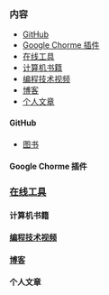 

### 内容

- [GitHub]()
- [Google Chorme 插件]()
- [在线工具](https://github.com/GenuineXiaofuzi/JavaSharing/blob/master/README.md#%E5%9C%A8%E7%BA%BF%E5%B7%A5%E5%85%B7)
- [计算机书籍]()
- [编程技术视频](https://github.com/GenuineXiaofuzi/JavaSharing/blob/master/README.md#%E7%BC%96%E7%A8%8B%E6%8A%80%E6%9C%AF%E8%A7%86%E9%A2%91)
- [博客](https://github.com/GenuineXiaofuzi/JavaSharing/blob/master/README.md#%E5%8D%9A%E5%AE%A2)
- [个人文章]()

#### GitHub

- [图书]()

#### Google Chorme 插件 

###  [在线工具](https://github.com/GenuineXiaofuzi/JavaSharing/blob/master/%E5%9C%A8%E7%BA%BF%E5%B7%A5%E5%85%B7/%E5%9C%A8%E7%BA%BF%E5%B7%A5%E5%85%B7.md)

#### 计算机书籍

#### [编程技术视频](https://github.com/GenuineXiaofuzi/JavaSharing/blob/master/%E7%BC%96%E7%A8%8B%E6%8A%80%E6%9C%AF%E8%A7%86%E9%A2%91/%E7%BC%96%E7%A8%8B%E6%8A%80%E6%9C%AF%E8%A7%86%E9%A2%91.md)

#### [博客](https://github.com/GenuineXiaofuzi/JavaSharing/blob/master/%E5%8D%9A%E5%AE%A2/%E5%8D%9A%E5%AE%A2.md)

#### 个人文章



